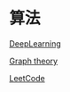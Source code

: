 # 算法

[DeepLearning](https://github.com/shencang/note/tree/master/Algorithm/DeepLearning)

[Graph theory](https://github.com/shencang/note/tree/master/Algorithm/Graph_theory)

[LeetCode](https://github.com/shencang/note/tree/master/Algorithm/LeetCode)